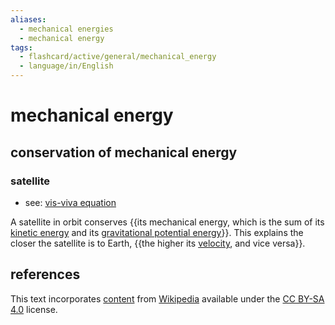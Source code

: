 ```yaml
---
aliases:
  - mechanical energies
  - mechanical energy
tags:
  - flashcard/active/general/mechanical_energy
  - language/in/English
---
```


# mechanical energy

## conservation of mechanical energy

### satellite

- see: [vis-viva equation](vis-viva%20equation.md)

A satellite in orbit conserves {{its mechanical energy, which is the sum of its [kinetic energy](kinetic%20energy.md) and its [gravitational potential energy](gravitational%20energy.md)}}. This explains the closer the satellite is to Earth, {{the higher its [velocity](velocity.md), and vice versa}}. <!--SR:!2025-05-17,226,330!2025-06-02,237,330-->

## references

This text incorporates [content](https://en.wikipedia.org/wiki/mechanical_energy) from [Wikipedia](Wikipedia.md) available under the [CC BY-SA 4.0](https://creativecommons.org/licenses/by-sa/4.0/) license.
